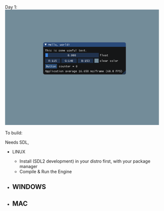 Day 1:<br>
![GitHub Logo](/images/day1.png)


To build:

Needs SDL,


- LINUX
  - Install (SDL2 development) in your distro first, with your package manager
  - Compile & Run the Engine
	
- WINDOWS
  -

- MAC
  -
